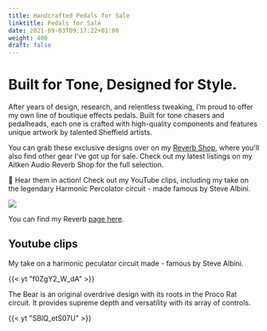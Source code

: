 ```yaml
---
title: Handcrafted Pedals for Sale
linktitle: Pedals for Sale
date: 2021-09-03T09:17:22+01:00
weight: 400
draft: false
---
```

# Built for Tone, Designed for Style.

After years of design, research, and relentless tweaking, I’m proud to offer my own line of boutique effects pedals. Built for tone chasers and pedalheads, each one is crafted with high-quality components and features unique artwork by talented Sheffield artists.

You can grab these exclusive designs over on my [Reverb Shop](<You can find my Reverb page here.>), where you'll also find other gear I’ve got up for sale. Check out my latest listings on my Aitken Audio Reverb Shop for the full selection.

🎸 Hear them in action! Check out my YouTube clips, including my take on the legendary Harmonic Percolator circuit - made famous by Steve Albini.

![](/img/Cat-Pedal-1.jpg)



You can find my Reverb [page here](https://reverb.com/uk/shop/aitken-audio). 



## Youtube clips

My take on a harmonic peculator circuit made - famous by Steve Albini.

{{< yt "f0ZgY2_W_dA" >}}

The Bear is an original overdrive design with its roots in the Proco Rat circuit. It provides supreme depth and versatility with its array of controls.

{{< yt "SBlQ_etS07U" >}}